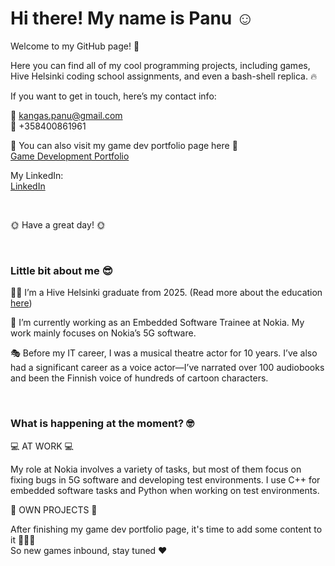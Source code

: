 # Hi there! My name is Panu ☺️  

Welcome to my GitHub page! 👋    

Here you can find all of my cool programming projects, including games, Hive Helsinki coding school assignments, and even a bash-shell replica. 🔥  


If you want to get in touch, here’s my contact info: 

📧 kangas.panu@gmail.com  
📱 +358400861961  

👾 You can also visit my game dev portfolio page here 👾  
<a href="https://panugames.com" target="_blank" rel="noopener noreferrer">Game Development Portfolio</a>  

My LinkedIn:  
<a href="https://linkedin.com/in/panu-kangas" target="_blank" rel="noopener noreferrer">LinkedIn</a>


<br/>
  
🌞 Have a great day! 🌞  

<br/>


### Little bit about me 😎

👨‍🎓 I’m a Hive Helsinki graduate from 2025. (Read more about the education 
<a href="https://www.hive.fi/en/about-hive/" target="_blank" rel="noopener noreferrer">here</a>)

📱 I’m currently working as an Embedded Software Trainee at Nokia. My work mainly focuses on Nokia’s 5G software.
  
🎭 Before my IT career, I was a musical theatre actor for 10 years. I’ve also had a significant career as a voice actor—I’ve narrated over 100 audiobooks and been the Finnish voice of hundreds of cartoon characters.


<br/>  


### What is happening at the moment? 🤓

💻 AT WORK 💻

My role at Nokia involves a variety of tasks, but most of them focus on fixing bugs in 5G software and developing test environments. I use C++ for embedded software tasks and Python when working on test environments.


🌱 OWN PROJECTS 🌱

After finishing my game dev portfolio page, it's time to add some content to it 👾👾👾  
So new games inbound, stay tuned ❤️
